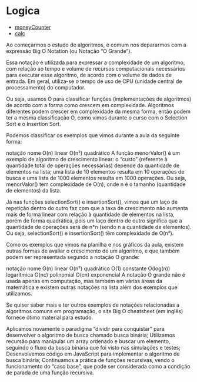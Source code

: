 # Logica

- [moneyCounter](moneyCounter.js)
- [calc](calc.js)





Ao começarmos o estudo de algoritmos, é comum nos depararmos com a expressão Big O Notation (ou Notação “O Grande”).

Essa notação é utilizada para expressar a complexidade de um algoritmo, com relação ao tempo e volume de recursos computacionais necessários para executar esse algoritmo, de acordo com o volume de dados de entrada. Em geral, utiliza-se o tempo de uso de CPU (unidade central de processamento) do computador.

Ou seja, usamos O para classificar funções (implementações de algoritmos) de acordo com a forma como crescem em complexidade. Algoritmos diferentes podem crescer em complexidade da mesma forma, então podem ter a mesma classificação O, como vimos durante o curso com o Selection Sort e o Insertion Sort.

Podemos classificar os exemplos que vimos durante a aula da seguinte forma:

notação	nome
O(n)	linear
O(n²)	quadrático
A função menorValor() é um exemplo de algoritmo de crescimento linear: o “custo” (referente à quantidade total de operações necessárias) depende da quantidade de elementos na lista; uma lista de 10 elementos resulta em 10 operações de busca e uma lista de 1000 elementos resulta em 1000 operações. Ou seja, menorValor() tem complexidade de O(n), onde n é o tamanho (quantidade de elementos) da lista.

Já nas funções selectionSort() e insertionSort(), vimos que um laço de repetição dentro do outro faz com que a taxa de crescimento não aumenta mais de forma linear com relação à quantidade de elementos na lista, porém de forma quadrática, pois um laço dentro de outro significa que a quantidade de operações será de n*n (sendo n a quantidade de elementos). Ou seja, selectionSort() e insertionSort() têm complexidade de O(n²).

Como os exemplos que vimos na planilha e nos gráficos da aula, existem outras formas de avaliar o crescimento de um algoritmo, e que também podem ser representada segundo a notação O grande:

notação	nome
O(n)	linear
O(n²)	quadrático
O(1)	constante
O(log(n))	logarítmica
O(nc)	polinomial
O(cn)	exponencial
A notação O grande não é usada apenas em computação, mas também em várias áreas da matemática e existem outras notações na lista além dos exemplos que utilizamos.

Se quiser saber mais e ter outros exemplos de notações relacionadas a algoritmos comuns em programação, o site Big O cheatsheet (em inglês) fornece ótimo material para estudo.

Aplicamos novamente o paradigma “dividir para conquistar” para desenvolver o algoritmo de busca chamado busca binária;
Utilizamos recursão para manipular um array ordenado e buscar um elemento, seguindo o fluxo da busca binária que foi visto nas simulações e testes;
Desenvolvemos código em JavaScript para implementar o algoritmo de busca binária;
Continuamos a prática de funções recursivas, vendo o funcionamento do “caso base”, que pode ser considerada como a condição de parada de uma função recursiva.
